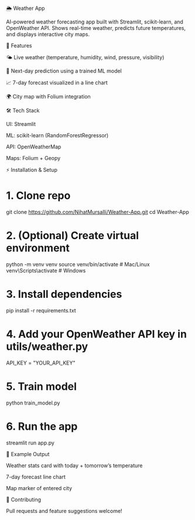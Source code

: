 🌦️ Weather App

AI-powered weather forecasting app built with Streamlit, scikit-learn, and OpenWeather API.
Shows real-time weather, predicts future temperatures, and displays interactive city maps.

🚀 Features

🌤️ Live weather (temperature, humidity, wind, pressure, visibility)

🔮 Next-day prediction using a trained ML model

📈 7-day forecast visualized in a line chart

🌍 City map with Folium integration

🛠️ Tech Stack

UI: Streamlit

ML: scikit-learn (RandomForestRegressor)

API: OpenWeatherMap

Maps: Folium + Geopy


⚡ Installation & Setup
# 1. Clone repo
git clone https://github.com/NihatMursalli/Weather-App.git
cd Weather-App

# 2. (Optional) Create virtual environment
python -m venv venv
source venv/bin/activate   # Mac/Linux
venv\Scripts\activate      # Windows

# 3. Install dependencies
pip install -r requirements.txt

# 4. Add your OpenWeather API key in utils/weather.py
API_KEY = "YOUR_API_KEY"

# 5. Train model
python train_model.py

# 6. Run the app
streamlit run app.py

📸 Example Output

Weather stats card with today + tomorrow’s temperature

7-day forecast line chart

Map marker of entered city

🤝 Contributing

Pull requests and feature suggestions welcome!
